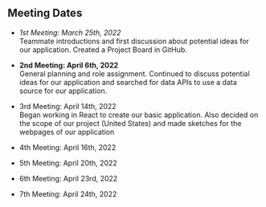 ## Meeting Dates
 - *1st Meeting: March 25th, 2022*\
    Teammate introductions and first discussion about potential ideas for our application. Created a Project Board in GitHub.

 - **2nd Meeting: April 6th, 2022**\
    General planning and role assignment. Continued to discuss potential ideas for our application and searched for data APIs to use a data source for our application.

 - 3rd Meeting: April 14th, 2022\
    Began working in React to create our basic application. Also decided on the scope of our project (United States) and made sketches for the webpages of our application

 - 4th Meeting: April 16th, 2022
    

 - 5th Meeting: April 20th, 2022

 - 6th Meeting: April 23rd, 2022

 - 7th Meeting: April 24th, 2022

